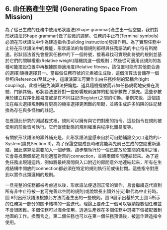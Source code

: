 ## 6. 由任務產生空間 (Generating Space From Mission)

為了從已生成的任務中使用形狀語法(Shape grammar)產生出一個空間，我們對形狀語法(Shape grammar)做了些微的調整。任務的中止符(Terminal symbols)必須在形狀語法中作為建造指令(Building instruction)發揮作用。為了實現任務中止符在形狀語法中的機能，形狀語法的每個規則都得與任務語法的中止符有所關連。形狀語法首先會搜索任務中的下一個符號，接著尋找可實現此符號的規則並基於它們的關聯權重(Relative weight)隨機挑選一個規則；然後從可適用此規則的各種可能擺設位置中再根據關聯適用度(Relative fitness，該位置可能有其他更合適的選擇)隨機選擇其一。當每個任務符號的元素被生成後，這個演算法會儲存一個參照(Reference)至其之中，這讓演算法可實作出由任務控制的緊耦合(tight coupling)。此機制避免演算法把鑰匙、道具隨機擺放而非如任務規範地安排在測驗、門鎖其後。形狀語法更針對一些影響規則選擇的動態參數做了擴充。這些參數用於建立程序化難易度或是在不同註記(Register)之間的切換。舉例來說，這個語法在每次選擇規則時有更高的機率選擇更困難的阻礙，並將生成許多陷阱的註記替換為存在與多怪物的註記。

在應證此研究的測試程式裡，規則可以擁有與它們對應的指令。這些指令在規則被使用的前後皆可執行。它們促使動態的規則權重與程序化難易度等。

有關於形狀語法的額外補充是，此形狀語法靈感來自於可自動鋪設交叉口道路的L-System(請見Section 3)。為了保證空間成長時確實能與先前已生成的空間重新連結，因此演算法需要加入一個步驟。該步驟執行於一個已擺放於空間的規則之後，它會尋找兩個鄰近且能適當對齊的connection，並將兩個空間連結起來。為了避免任務出現短迴路，例如將最終房間與入口附近的房間意外地連結起來，所有在生成結構中開放的connection都必須在特定的規則執行前或後封閉。這些指令對應到以實作此類邏輯的規則。

一旦完整的任務都被考慮過以後，形狀語法便退回正常的實作，且會繼續迭代直到所有非中止符被一套可完善此空間的規則(或說增長出額外分支)取代為中止符時。
圖 8列出形狀語法根據此方法而產生出的一些規則。圖 9展示出基於文上圖 5所示的任務第一部分的關卡結構的一些迭代。理論上要產生一個可以容納複數個任務並不會很困難。多個任務可以混合使用，透過生產器在多個任務中選擇下個被配置到地圖的工作。換而言之，第二個任務也可以在第一個任務預備後，被當作建造指令使用。
